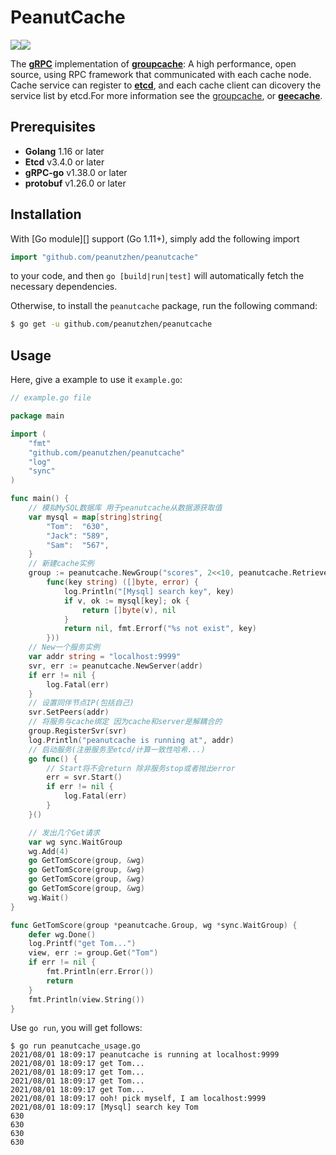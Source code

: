 # PeanutCache

![](https://img.shields.io/badge/license-MIT-blue)![](https://img.shields.io/github/stars/peanutzhen/peanutcache?style=plastic)

The [**gRPC**](https://github.com/grpc/grpc-go) implementation of [**groupcache**](https://github.com/golang/groupcache): A high performance, open source, using RPC framework that  communicated with each cache node. Cache service can register to [**etcd**](https://github.com/etcd-io/etcd), and each cache client can dicovery the service list by etcd.For more information see the [groupcache](https://github.com/golang/groupcache), or [**geecache**](https://geektutu.com/post/geecache.html).

## Prerequisites

- **Golang** 1.16 or later
- **Etcd** v3.4.0 or later
- **gRPC-go** v1.38.0 or later
- **protobuf** v1.26.0 or later

## Installation

With [Go module][] support (Go 1.11+), simply add the following import

```go
import "github.com/peanutzhen/peanutcache"
```

to your code, and then `go [build|run|test]` will automatically fetch the necessary dependencies.

Otherwise, to install the `peanutcache` package, run the following command:

```bash
$ go get -u github.com/peanutzhen/peanutcache
```

## Usage

Here, give a example to use it `example.go`:

```go
// example.go file

package main

import (
	"fmt"
	"github.com/peanutzhen/peanutcache"
	"log"
	"sync"
)

func main() {
	// 模拟MySQL数据库 用于peanutcache从数据源获取值
	var mysql = map[string]string{
		"Tom":  "630",
		"Jack": "589",
		"Sam":  "567",
	}
	// 新建cache实例
	group := peanutcache.NewGroup("scores", 2<<10, peanutcache.RetrieverFunc(
		func(key string) ([]byte, error) {
			log.Println("[Mysql] search key", key)
			if v, ok := mysql[key]; ok {
				return []byte(v), nil
			}
			return nil, fmt.Errorf("%s not exist", key)
		}))
	// New一个服务实例
	var addr string = "localhost:9999"
	svr, err := peanutcache.NewServer(addr)
	if err != nil {
		log.Fatal(err)
	}
	// 设置同伴节点IP(包括自己)
	svr.SetPeers(addr)
	// 将服务与cache绑定 因为cache和server是解耦合的
	group.RegisterSvr(svr)
	log.Println("peanutcache is running at", addr)
	// 启动服务(注册服务至etcd/计算一致性哈希...)
	go func() {
		// Start将不会return 除非服务stop或者抛出error
		err = svr.Start()
		if err != nil {
			log.Fatal(err)
		}
	}()

	// 发出几个Get请求
	var wg sync.WaitGroup
	wg.Add(4)
	go GetTomScore(group, &wg)
	go GetTomScore(group, &wg)
	go GetTomScore(group, &wg)
	go GetTomScore(group, &wg)
	wg.Wait()
}

func GetTomScore(group *peanutcache.Group, wg *sync.WaitGroup) {
	defer wg.Done()
	log.Printf("get Tom...")
	view, err := group.Get("Tom")
	if err != nil {
		fmt.Println(err.Error())
		return
	}
	fmt.Println(view.String())
}
```
Use `go run`, you will get follows:

```console
$ go run peanutcache_usage.go
2021/08/01 18:09:17 peanutcache is running at localhost:9999
2021/08/01 18:09:17 get Tom...
2021/08/01 18:09:17 get Tom...
2021/08/01 18:09:17 get Tom...
2021/08/01 18:09:17 get Tom...
2021/08/01 18:09:17 ooh! pick myself, I am localhost:9999
2021/08/01 18:09:17 [Mysql] search key Tom
630
630
630
630
```

